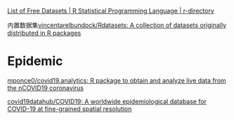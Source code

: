 [List of Free Datasets | R Statistical Programming Language | r-directory](https://r-dir.com/reference/datasets.html)

内置数据集[vincentarelbundock/Rdatasets: A collection of datasets originally distributed in R packages](https://github.com/vincentarelbundock/Rdatasets)

# Epidemic
[mponce0/covid19.analytics: R package to obtain and analyze live data from the nCOVID19 coronavirus](https://github.com/mponce0/covid19.analytics)

[covid19datahub/COVID19: A worldwide epidemiological database for COVID-19 at fine-grained spatial resolution](https://github.com/covid19datahub/COVID19)